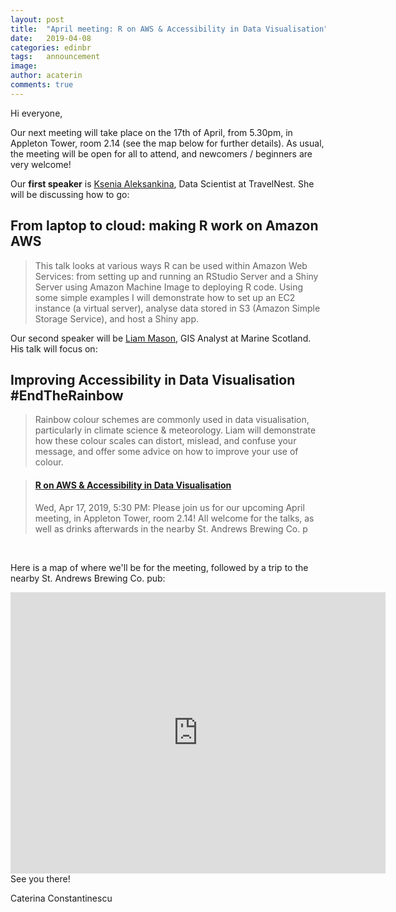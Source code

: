 ```yaml
---
layout: post
title:  "April meeting: R on AWS & Accessibility in Data Visualisation"
date:   2019-04-08
categories: edinbr
tags:   announcement
image:
author: acaterin
comments: true
---
```




Hi everyone,
<br/>

Our next meeting will take place on the 17th of April, from 5.30pm, in Appleton Tower, room 2.14 (see the map below for further details). As usual, the meeting will be open for all to attend, and newcomers / beginners are very welcome!


Our **first speaker** is [Ksenia Aleksankina](https://www.linkedin.com/in/ksenia-aleksankina-62816980/), Data Scientist at TravelNest. She will be discussing how to go:

## From laptop to cloud: making R work on Amazon AWS

>This talk looks at various ways R can be used within Amazon Web Services: from setting up and running an RStudio Server and a Shiny Server using Amazon Machine Image to deploying R code. Using some simple examples I will demonstrate how to set up an EC2 instance (a virtual server), analyse data stored in S3 (Amazon Simple Storage Service), and host a Shiny app. 


Our second speaker will be [Liam Mason](https://www.linkedin.com/in/liammason/), GIS Analyst at Marine Scotland. His talk will focus on:

## Improving Accessibility in Data Visualisation #EndTheRainbow

> Rainbow colour schemes are commonly used in data visualisation, particularly in climate science & meteorology. Liam will demonstrate how these colour scales can distort, mislead, and confuse your message, and offer some advice on how to improve your use of colour.


<blockquote class="embedly-card"><h4><a href="https://www.meetup.com/EdinbR/events/260445614/">R on AWS & Accessibility in Data Visualisation</a></h4><p>Wed, Apr 17, 2019, 5:30 PM: Please join us for our upcoming April meeting, in Appleton Tower, room 2.14! All welcome for the talks, as well as drinks afterwards in the nearby St. Andrews Brewing Co. p</p></blockquote>
<script async src="//cdn.embedly.com/widgets/platform.js" charset="UTF-8"></script>


<br/>




Here is a map of where we'll be for the meeting, followed by a trip to the nearby St. Andrews Brewing Co. pub:

<iframe src="https://www.google.com/maps/embed?pb=!1m18!1m12!1m3!1d2234.2880000891505!2d-3.189197783961754!3d55.94438008466733!2m3!1f0!2f0!3f0!3m2!1i1024!2i768!4f13.1!3m3!1m2!1s0x4887c783851c5b41%3A0x3d222164a50901a6!2sAppleton+Tower%2C+11+Crichton+St%2C+Edinburgh+EH8+9LE!5e0!3m2!1sen!2suk!4v1550009756304" width="600" height="450" frameborder="0" style="border:0" allowfullscreen></iframe>

<br/>
See you there!

Caterina Constantinescu
